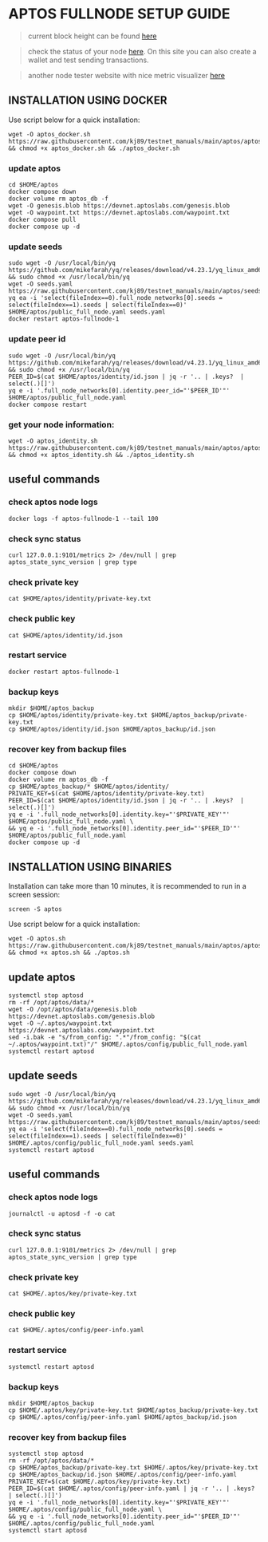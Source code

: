 # APTOS FULLNODE SETUP GUIDE

> current block height can be found [here](https://status.devnet.aptos.dev)

> check the status of your node [here](https://www.nodex.run/aptos_test). On this site you can also create a wallet and test sending transactions.

> another node tester website with nice metric visualizer [here](http://node-tools.net/aptos/tester/)

## INSTALLATION USING DOCKER

Use script below for a quick installation:
```
wget -O aptos_docker.sh https://raw.githubusercontent.com/kj89/testnet_manuals/main/aptos/aptos_docker.sh && chmod +x aptos_docker.sh && ./aptos_docker.sh
```

### update aptos
```
cd $HOME/aptos
docker compose down
docker volume rm aptos_db -f
wget -O genesis.blob https://devnet.aptoslabs.com/genesis.blob
wget -O waypoint.txt https://devnet.aptoslabs.com/waypoint.txt
docker compose pull
docker compose up -d
```

### update seeds
```
sudo wget -O /usr/local/bin/yq https://github.com/mikefarah/yq/releases/download/v4.23.1/yq_linux_amd64 && sudo chmod +x /usr/local/bin/yq
wget -O seeds.yaml https://raw.githubusercontent.com/kj89/testnet_manuals/main/aptos/seeds.yaml
yq ea -i 'select(fileIndex==0).full_node_networks[0].seeds = select(fileIndex==1).seeds | select(fileIndex==0)' $HOME/aptos/public_full_node.yaml seeds.yaml
docker restart aptos-fullnode-1
```

### update peer id
```
sudo wget -O /usr/local/bin/yq https://github.com/mikefarah/yq/releases/download/v4.23.1/yq_linux_amd64 && sudo chmod +x /usr/local/bin/yq
PEER_ID=$(cat $HOME/aptos/identity/id.json | jq -r '.. | .keys?  | select(.)[]')
yq e -i '.full_node_networks[0].identity.peer_id="'$PEER_ID'"' $HOME/aptos/public_full_node.yaml
docker compose restart
```

### get your node information:
```
wget -O aptos_identity.sh https://raw.githubusercontent.com/kj89/testnet_manuals/main/aptos/aptos_identity.sh && chmod +x aptos_identity.sh && ./aptos_identity.sh
```

## useful commands
### check aptos node logs
```
docker logs -f aptos-fullnode-1 --tail 100
```

### check sync status
```
curl 127.0.0.1:9101/metrics 2> /dev/null | grep aptos_state_sync_version | grep type
```

### check private key
```
cat $HOME/aptos/identity/private-key.txt
```

### check public key
```
cat $HOME/aptos/identity/id.json
```

### restart service
```
docker restart aptos-fullnode-1
```

### backup keys
```
mkdir $HOME/aptos_backup
cp $HOME/aptos/identity/private-key.txt $HOME/aptos_backup/private-key.txt
cp $HOME/aptos/identity/id.json $HOME/aptos_backup/id.json
```

### recover key from backup files
```
cd $HOME/aptos
docker compose down
docker volume rm aptos_db -f
cp $HOME/aptos_backup/* $HOME/aptos/identity/
PRIVATE_KEY=$(cat $HOME/aptos/identity/private-key.txt)
PEER_ID=$(cat $HOME/aptos/identity/id.json | jq -r '.. | .keys?  | select(.)[]')
yq e -i '.full_node_networks[0].identity.key="'$PRIVATE_KEY'"' $HOME/aptos/public_full_node.yaml \
&& yq e -i '.full_node_networks[0].identity.peer_id="'$PEER_ID'"' $HOME/aptos/public_full_node.yaml
docker compose up -d
```

## INSTALLATION USING BINARIES

Installation can take more than 10 minutes, it is recommended to run in a screen session:
```
screen -S aptos
```

Use script below for a quick installation:
```
wget -O aptos.sh https://raw.githubusercontent.com/kj89/testnet_manuals/main/aptos/aptos.sh && chmod +x aptos.sh && ./aptos.sh
```

## update aptos
```
systemctl stop aptosd
rm -rf /opt/aptos/data/*
wget -O /opt/aptos/data/genesis.blob https://devnet.aptoslabs.com/genesis.blob
wget -O ~/.aptos/waypoint.txt https://devnet.aptoslabs.com/waypoint.txt
sed -i.bak -e "s/from_config: ".*"/from_config: "$(cat ~/.aptos/waypoint.txt)"/" $HOME/.aptos/config/public_full_node.yaml
systemctl restart aptosd
```

## update seeds
```
sudo wget -O /usr/local/bin/yq https://github.com/mikefarah/yq/releases/download/v4.23.1/yq_linux_amd64 && sudo chmod +x /usr/local/bin/yq
wget -O seeds.yaml https://raw.githubusercontent.com/kj89/testnet_manuals/main/aptos/seeds.yaml
yq ea -i 'select(fileIndex==0).full_node_networks[0].seeds = select(fileIndex==1).seeds | select(fileIndex==0)' $HOME/.aptos/config/public_full_node.yaml seeds.yaml
systemctl restart aptosd
```

## useful commands
### check aptos node logs
```
journalctl -u aptosd -f -o cat
```

### check sync status
```
curl 127.0.0.1:9101/metrics 2> /dev/null | grep aptos_state_sync_version | grep type
```

### check private key
```
cat $HOME/.aptos/key/private-key.txt
```

### check public key
```
cat $HOME/.aptos/config/peer-info.yaml
```

### restart service
```
systemctl restart aptosd
```

### backup keys
```
mkdir $HOME/aptos_backup
cp $HOME/.aptos/key/private-key.txt $HOME/aptos_backup/private-key.txt
cp $HOME/.aptos/config/peer-info.yaml $HOME/aptos_backup/id.json
```

### recover key from backup files
```
systemctl stop aptosd
rm -rf /opt/aptos/data/*
cp $HOME/aptos_backup/private-key.txt $HOME/.aptos/key/private-key.txt
cp $HOME/aptos_backup/id.json $HOME/.aptos/config/peer-info.yaml
PRIVATE_KEY=$(cat $HOME/.aptos/key/private-key.txt)
PEER_ID=$(cat $HOME/.aptos/config/peer-info.yaml | jq -r '.. | .keys?  | select(.)[]')
yq e -i '.full_node_networks[0].identity.key="'$PRIVATE_KEY'"' $HOME/.aptos/config/public_full_node.yaml \
&& yq e -i '.full_node_networks[0].identity.peer_id="'$PEER_ID'"' $HOME/.aptos/config/public_full_node.yaml
systemctl start aptosd
```
